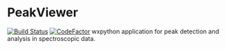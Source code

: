 # PeakViewer
[![Build Status](https://travis-ci.org/s-kganz/PySpecUI.svg?branch=master)](https://travis-ci.org/s-kganz/PySpecUI)
[![CodeFactor](https://www.codefactor.io/repository/github/s-kganz/pyspecui/badge/master)](https://www.codefactor.io/repository/github/s-kganz/pyspecui/overview/master)
wxpython application for peak detection and analysis in spectroscopic data.
